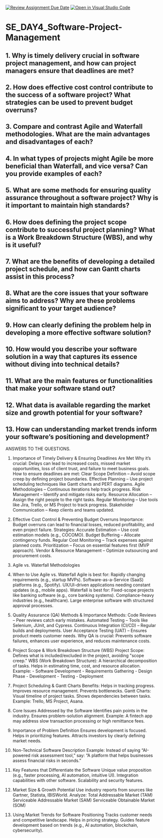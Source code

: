 [![Review Assignment Due Date](https://classroom.github.com/assets/deadline-readme-button-22041afd0340ce965d47ae6ef1cefeee28c7c493a6346c4f15d667ab976d596c.svg)](https://classroom.github.com/a/9pw6JKcu)
[![Open in Visual Studio Code](https://classroom.github.com/assets/open-in-vscode-2e0aaae1b6195c2367325f4f02e2d04e9abb55f0b24a779b69b11b9e10269abc.svg)](https://classroom.github.com/online_ide?assignment_repo_id=18418206&assignment_repo_type=AssignmentRepo)
# SE_DAY4_Software-Project-Management
## 1. Why is timely delivery crucial in software project management, and how can project managers ensure that deadlines are met?
## 2. How does effective cost control contribute to the success of a software project? What strategies can be used to prevent budget overruns?
## 3. Compare and contrast Agile and Waterfall methodologies. What are the main advantages and disadvantages of each?
## 4. In what types of projects might Agile be more beneficial than Waterfall, and vice versa? Can you provide examples of each?
## 5. What are some methods for ensuring quality assurance throughout a software project? Why is it important to maintain high standards?
## 6. How does defining the project scope contribute to successful project planning? What is a Work Breakdown Structure (WBS), and why is it useful?
## 7. What are the benefits of developing a detailed project schedule, and how can Gantt charts assist in this process?
## 8. What are the core issues that your software aims to address? Why are these problems significant to your target audience?
## 9. How can clearly defining the problem help in developing a more effective software solution?
## 10. How would you describe your software solution in a way that captures its essence without diving into technical details?
## 11. What are the main features or functionalities that make your software stand out?
## 12. What data is available regarding the market size and growth potential for your software?
## 13. How can understanding market trends inform your software’s positioning and development?
ANSWERS TO THE QUESTIONS.
1. Importance of Timely Delivery & Ensuring Deadlines Are Met Why it’s crucial: Delays can lead to increased costs, missed market opportunities, loss of client trust, and failure to meet business goals. How to ensure deadlines are met: Clear Scope Definition – Avoid scope creep by defining project boundaries. Effective Planning – Use project scheduling techniques like Gantt charts and PERT diagrams. Agile Methodologies – Continuous iterations help track progress. Risk Management – Identify and mitigate risks early. Resource Allocation – Assign the right people to the right tasks. Regular Monitoring – Use tools like Jira, Trello, or MS Project to track progress. Stakeholder Communication – Keep clients and teams updated.
 2. Effective Cost Control & Preventing Budget Overruns Importance: Budget overruns can lead to financial losses, reduced profitability, and even project failure. Strategies: Accurate Estimation – Use cost estimation models (e.g., COCOMO). Budget Buffering – Allocate contingency funds. Regular Cost Monitoring – Track expenses against planned costs. Prioritization – Focus on essential features first (MVP approach). Vendor & Resource Management – Optimize outsourcing and procurement costs.
4. Agile vs. Waterfall Methodologies
5. When to Use Agile vs. Waterfall 
Agile is best for:
Rapidly changing requirements (e.g., startup MVPs). Software-as-a-Service (SaaS) platforms (e.g., Spotify). UX/UI-driven applications needing constant updates (e.g., mobile apps). 
Waterfall is best for:
Fixed-scope projects like banking software (e.g., core banking systems). Compliance-heavy industries (e.g., healthcare). Large enterprise software with structured approval processes. 

6. Quality Assurance (QA) Methods & Importance Methods: Code Reviews – Peer reviews catch early mistakes. Automated Testing – Tools like Selenium, JUnit, and Cypress. Continuous Integration (CI/CD) – Regular builds and deployments. User Acceptance Testing (UAT) – Ensures product meets customer needs. Why QA is crucial: Prevents software failures, enhances user experience, and reduces maintenance costs. 

7. Project Scope & Work Breakdown Structure (WBS) Project Scope: Defines what is included/excluded in the project, avoiding "scope creep." WBS (Work Breakdown Structure): A hierarchical decomposition of tasks. Helps in estimating time, cost, and resource allocation. Example: - Software Development - Requirements Gathering - Design Phase - Development - Testing - Deployment

8. Project Scheduling & Gantt Charts Benefits: Helps in tracking progress. Improves resource management. Prevents bottlenecks. Gantt Charts: Visual timeline of project tasks. Shows dependencies between tasks. Example: Trello, MS Project, Asana. 

9. Core Issues Addressed by the Software Identifies pain points in the industry. Ensures problem-solution alignment. Example: A fintech app may address slow transaction processing or high remittance fees.

10. Importance of Problem Definition Ensures development is focused. Helps in prioritizing features. Attracts investors by clearly defining market needs. 

11. Non-Technical Software Description Example: Instead of saying “AI-powered risk assessment tool,” say: “A platform that helps businesses assess financial risks in seconds.”

12. Key Features that Differentiate the Software Unique value proposition (e.g., faster processing, AI automation, intuitive UI). Integration capabilities with other software. Scalability and security features.

13. Market Size & Growth Potential Use industry reports from sources like Gartner, Statista, IBISWorld. Analyze: Total Addressable Market (TAM) Serviceable Addressable Market (SAM) Serviceable Obtainable Market (SOM)

14. Using Market Trends for Software Positioning Tracks customer needs and competitive landscape. Helps in pricing strategy. Guides feature development based on trends (e.g., AI automation, blockchain, cybersecurity). 


